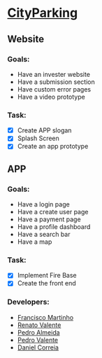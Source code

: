 # [CityParking](https://fj-rato.github.io/AMS_Project.github.io/)
## Website

### Goals:
- Have an invester website
- Have a submission section
- Have custom error pages
- Have a video prototype

### Task:
- [X] Create APP slogan
- [X] Splash Screen
- [X] Create an app prototype

## APP

### Goals:
- Have a login page
- Have a create user page
- Have a payment page
- Have a profile dashboard
- Have a search bar
- Have a map

### Task:
- [X] Implement Fire Base 
- [X] Create the front end

### Developers:
- [Francisco Martinho](https://github.com/FJ-RATO)
- [Renato Valente](https://github.com/renatovalente5)
- [Pedro Almeida](https://github.com/pedralmeida22)
- [Pedro Valente](https://github.com/o2valente)
- [Daniel Correia](https://github.com/danielvcorreia)


